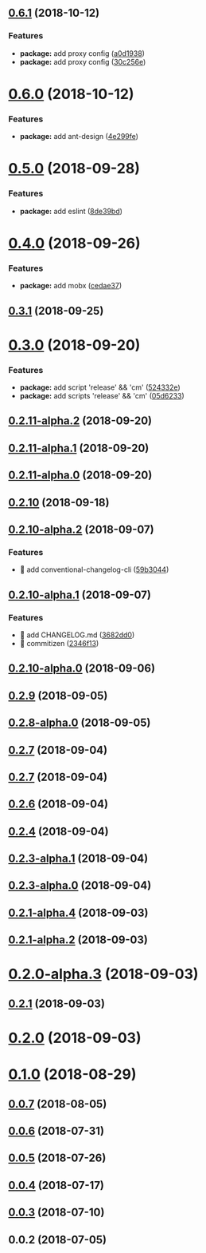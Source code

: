 <a name="0.6.1"></a>

## [0.6.1](https://github.com/vito24/cka/compare/v0.6.0...v0.6.1) (2018-10-12)

### Features

- **package:** add proxy config ([a0d1938](https://github.com/vito24/cka/commit/a0d1938))
- **package:** add proxy config ([30c256e](https://github.com/vito24/cka/commit/30c256e))

<a name="0.6.0"></a>

# [0.6.0](https://github.com/vito24/cka/compare/v0.5.0...v0.6.0) (2018-10-12)

### Features

- **package:** add ant-design ([4e299fe](https://github.com/vito24/cka/commit/4e299fe))

<a name="0.5.0"></a>

# [0.5.0](https://github.com/vito24/cka/compare/v0.4.0...v0.5.0) (2018-09-28)

### Features

- **package:** add eslint ([8de39bd](https://github.com/vito24/cka/commit/8de39bd))

<a name="0.4.0"></a>

# [0.4.0](https://github.com/vito24/cka/compare/v0.3.1...v0.4.0) (2018-09-26)

### Features

- **package:** add mobx ([cedae37](https://github.com/vito24/cka/commit/cedae37))

<a name="0.3.1"></a>

## [0.3.1](https://github.com/vito24/cka/compare/v0.3.0...v0.3.1) (2018-09-25)

<a name="0.3.0"></a>

# [0.3.0](https://github.com/vito24/cka/compare/v0.2.11-alpha.2...v0.3.0) (2018-09-20)

### Features

- **package:** add script 'release' && 'cm' ([524332e](https://github.com/vito24/cka/commit/524332e))
- **package:** add scripts 'release' && 'cm' ([05d6233](https://github.com/vito24/cka/commit/05d6233))

<a name="0.2.11-alpha.2"></a>

## [0.2.11-alpha.2](https://github.com/vito24/cka/compare/v0.2.11-alpha.1...v0.2.11-alpha.2) (2018-09-20)

<a name="0.2.11-alpha.1"></a>

## [0.2.11-alpha.1](https://github.com/vito24/cka/compare/0.2.11-alpha.0...v0.2.11-alpha.1) (2018-09-20)

<a name="0.2.11-alpha.0"></a>

## [0.2.11-alpha.0](https://github.com/vito24/cka/compare/0.2.10...0.2.11-alpha.0) (2018-09-20)

<a name="0.2.10"></a>

## [0.2.10](https://github.com/vito24/cka/compare/0.2.10-alpha.2...0.2.10) (2018-09-18)

<a name="0.2.10-alpha.2"></a>

## [0.2.10-alpha.2](https://github.com/vito24/cka/compare/0.2.10-alpha.1...0.2.10-alpha.2) (2018-09-07)

### Features

- 🎸 add conventional-changelog-cli ([59b3044](https://github.com/vito24/cka/commit/59b3044))

<a name="0.2.10-alpha.1"></a>

## [0.2.10-alpha.1](https://github.com/vito24/cka/compare/0.2.10-alpha.0...0.2.10-alpha.1) (2018-09-07)

### Features

- 🎸 add CHANGELOG.md ([3682dd0](https://github.com/vito24/cka/commit/3682dd0))
- 🎸 commitizen ([2346f13](https://github.com/vito24/cka/commit/2346f13))

<a name="0.2.10-alpha.0"></a>

## [0.2.10-alpha.0](https://github.com/vito24/cka/compare/0.2.9...0.2.10-alpha.0) (2018-09-06)

<a name="0.2.9"></a>

## [0.2.9](https://github.com/vito24/cka/compare/0.2.8-alpha.0...0.2.9) (2018-09-05)

<a name="0.2.8-alpha.0"></a>

## [0.2.8-alpha.0](https://github.com/vito24/cka/compare/0.2.7...0.2.8-alpha.0) (2018-09-05)

<a name="0.2.7"></a>

## [0.2.7](https://github.com/vito24/cka/compare/v0.2.7...0.2.7) (2018-09-04)

<a name="0.2.7"></a>

## [0.2.7](https://github.com/vito24/cka/compare/0.2.6...v0.2.7) (2018-09-04)

<a name="0.2.6"></a>

## [0.2.6](https://github.com/vito24/cka/compare/0.2.4...0.2.6) (2018-09-04)

<a name="0.2.4"></a>

## [0.2.4](https://github.com/vito24/cka/compare/0.2.3-alpha.1...0.2.4) (2018-09-04)

<a name="0.2.3-alpha.1"></a>

## [0.2.3-alpha.1](https://github.com/vito24/cka/compare/0.2.3-alpha.0...0.2.3-alpha.1) (2018-09-04)

<a name="0.2.3-alpha.0"></a>

## [0.2.3-alpha.0](https://github.com/vito24/cka/compare/0.2.1-alpha.4...0.2.3-alpha.0) (2018-09-04)

<a name="0.2.1-alpha.4"></a>

## [0.2.1-alpha.4](https://github.com/vito24/cka/compare/0.2.1-alpha.3...0.2.1-alpha.4) (2018-09-03)

<a name="0.2.1-alpha.2"></a>

## [0.2.1-alpha.2](https://github.com/vito24/cka/compare/0.2.1-alpha.1...0.2.1-alpha.2) (2018-09-03)

<a name="0.2.0-alpha.3"></a>

# [0.2.0-alpha.3](https://github.com/vito24/cka/compare/v0.2.1...0.2.0-alpha.3) (2018-09-03)

<a name="0.2.1"></a>

## [0.2.1](https://github.com/vito24/cka/compare/0.2.0-alpha.2...v0.2.1) (2018-09-03)

<a name="0.2.0"></a>

# [0.2.0](https://github.com/vito24/cka/compare/v0.1.0...v0.2.0) (2018-09-03)

<a name="0.1.0"></a>

# [0.1.0](https://github.com/vito24/cka/compare/v0.0.7...v0.1.0) (2018-08-29)

<a name="0.0.7"></a>

## [0.0.7](https://github.com/vito24/cka/compare/v0.0.6...v0.0.7) (2018-08-05)

<a name="0.0.6"></a>

## [0.0.6](https://github.com/vito24/cka/compare/v0.0.5...v0.0.6) (2018-07-31)

<a name="0.0.5"></a>

## [0.0.5](https://github.com/vito24/cka/compare/v0.0.4...v0.0.5) (2018-07-26)

<a name="0.0.4"></a>

## [0.0.4](https://github.com/vito24/cka/compare/v0.0.3...v0.0.4) (2018-07-17)

<a name="0.0.3"></a>

## [0.0.3](https://github.com/vito24/cka/compare/v0.0.2...v0.0.3) (2018-07-10)

<a name="0.0.2"></a>

## 0.0.2 (2018-07-05)
